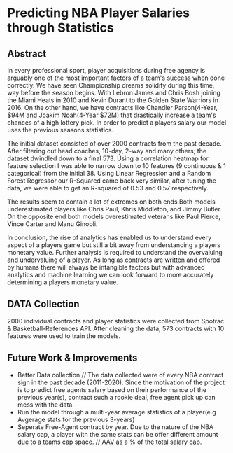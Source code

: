 # Predicting NBA Player Salaries through Statistics

## Abstract
In every professional sport, player acquisitions during free agency is arguably one of the most important factors of a team's success when done correctly.
We have seen Championship dreams solidify during this time, way before the season begins. With Lebron James and Chris Bosh joining the Miami Heats in 2010
and Kevin Durant to the Golden State Warriors in 2016. On the other hand, we have contracts like Chandler Parson(4-Year, $94M and Joakim Noah(4-Year $72M) 
that drastically increase a team's chances of a high lottery pick. In order to predict a players salary our model uses the previous seasons statistics.
    
The initial dataset consisted of over 2000 contracts from the past decade. After filtering out head coaches, 10-day, 2-way and many others; the dataset 
dwindled down to a final 573. Using a correlation heatmap for feature selection I was able to narrow down to 10 features (9 continuous & 1 categorical) 
from the initial 38. Using Linear Regression and a Random Forest Regressor our R-Squared came back very similar, after tuning the data, we were able to 
get an R-squared of  0.53 and 0.57 respectively.

The results seem to contain a lot of extremes on both ends.Both models underestimated players like Chris Paul, Khris Middleton, and Jimmy Butler. 
On the opposite end both models overestimated veterans like Paul Pierce, Vince Carter and Manu Ginobli.

In conclusion, the rise of analytics has enabled us to understand every aspect of a players game but still a bit away from understanding a players monetary value.
Further analysis is required to understand the overvaluing and undervaluing of a player. As long as contracts are written and offered by humans there will always 
be intangible factors but with advanced analytics and machine learning we can look forward to more accurately determining a players monetary value.

## DATA Collection

2000 individual contracts and player statistics were collected from Spotrac & Basketball-References API. After cleaning the data, 573 contracts with 10 features were
used to train the models.

## Future Work & Improvements

- Better Data collection // The data collected were of every NBA contract sign in the past decade (2011-2020). Since the motivation of the project 
  is to predict free agents salary based on their performance of the previous year(s), contract such a rookie deal, free agent pick up can mess with the data.
- Run the model through a multi-year average statistics of a player(e.g Avgerage stats for the previous 3-years)
- Seperate Free-Agent contract by year. Due to the nature of the NBA salary cap, a player with the same stats can be offer different amount due to a teams cap space. 
  // AAV as a % of the total salary cap.
